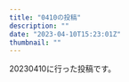 ```yaml
---
title: "0410の投稿"
description: ""
date: "2023-04-10T15:23:01Z"
thumbnail: ""
---
```

20230410に行った投稿です。
<!--more-->
